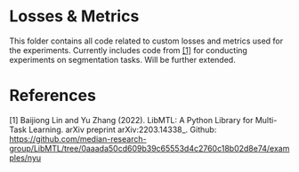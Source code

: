 # Losses & Metrics

This folder contains all code related to custom losses and metrics used for the experiments. Currently includes code from [[1]](#1) for conducting experiments on segmentation tasks. Will be further extended. 

# References

<a id="1">[1]</a> 
Baijiong Lin and Yu Zhang (2022). 
LibMTL: A Python Library for Multi-Task Learning. 
arXiv preprint arXiv:2203.14338_.
Github: https://github.com/median-research-group/LibMTL/tree/0aaada50cd609b39c65553d4c2760c18b02d8e74/examples/nyu 
